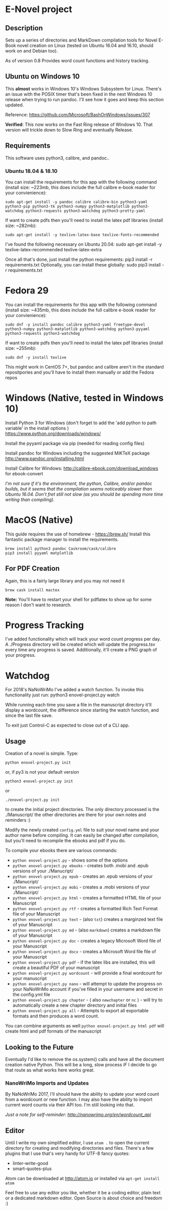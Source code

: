 # E-Novel project

## Description
Sets up a series of directories and MarkDown compilation tools for Novel E-Book novel creation on Linux (tested on Ubuntu 16.04 and 16.10, should work on and Debian too).

As of version 0.8 Provides word count functions and history tracking.

## Ubuntu on Windows 10
This **almost** works in Windows 10's Windows Subsystem for Linux. There's an issue with the POSIX timer that's been fixed in the next Windows 10 release when trying to run pandoc. I'll see how it goes and keep this section updated.

Reference: <https://github.com/Microsoft/BashOnWindows/issues/307>

**Verified**: This now works on the Fast Ring release of Windows 10. That version will trickle down to Slow Ring and eventually Release.

## Requirements
This software uses python3, calibre, and pandoc..

### Ubuntu 18.04 & 18.10
You can install the requirements for this app with the following command (install size: ~223mb, this does include the full calibre e-book reader for your convienience):

    sudo apt-get install -y pandoc calibre calibre-bin python3-yaml python3-pip python3-tk python3-numpy python3-matplotlib python3-watchdog python3-requests python3-watchdog python3-pretty-yaml

If want to create pdfs then you'll need to install the latex pdf libraries (install size: ~282mb):

    sudo apt-get install -y texlive-latex-base texlive-fonts-recommended

I've found the following necessary on Ubuntu 20.04:
    sudo apt-get install -y texlive-latex-recommended texlive-latex-extra

Once all that's done, just install the python requirements:
    pip3 install -r requirements.txt
Optionally, you can install these globally:
    sudo pip3 install -r requirements.txt

# Fedora 29
You can install the requirements for this app with the following command (install size: ~435mb, this does include the full calibre e-book reader for your convienience):

    sudo dnf -y install pandoc calibre python3-yaml freetype-devel python3-numpy python3-matplotlib python3-watchdog python3-pyyaml python3-requests python3-watchdog

If want to create pdfs then you'll need to install the latex pdf libraries (install size: ~255mb):

    sudo dnf -y install texlive


This might work in CentOS 7+, but pandoc and calibre aren't in the standard repositpories and you'll have to install them manually or add the Fedora repos

# Windows (Native, tested in Windows 10)
Install Python 3 for Windows (don't forget to add the 'add python to path variable' in the install options ) <https://www.python.org/downloads/windows/>

Install the pyyaml package via pip (needed for reading config files)

Install pandoc for Windows including the suggested MiKTeX package <http://www.pandoc.org/installing.html>

Install Calibre for Windows: <http://calibre-ebook.com/download_windows> for ebook-convert

*I'm not sure if it's the environment, the python, Calibre, and/or pandoc builds, but it seems that the compilation seems noticeably slower than Ubuntu 16.04. Don't fret still not slow (as you should be spending more time writing than compiling).*

# MacOS (Native)

This guide requires the use of homebrew - https://brew.sh/ Install this fantastic package manager to install the requirements.

	brew install python3 pandoc Caskroom/cask/calibre
	pip3 install pyyaml matplotlib

## For PDF Creation
Again, this is a fairly large library and you may not need it

	brew cask install mactex

**Note:** You'll have to restart your shell for pdflatex to show up for some reason I don't want to research.

# Progress Tracking
I've added functionality which will track your word count progress per day. A ./Progress directory will be created which will update the progress.tsv every time any progress is saved. Additionally, it'll create a PNG graph of your progress.


# Watchdog
For 2018's NaNoWriMo I've added a watch function. To invoke this functionality just run:
        python3 enovel-project.py watch

While running each time you save a file in the manuscript directory it'll display a wordcount, the difference since starting the watch function, and since the last file save.

To exit just Control-C as expected to close out of a CLI app.

## Usage
Creation of a novel is simple.
Type:

	python enovel-project.py init

or, if py3 is not your default version

	python3 enovel-project.py init

or

    ./enovel-project.py init

to create the initial project directories. The only directory processed is the ./Manuscript/ the other directories are there for your own notes and reminders :)

Modify the newly created `config.yml` file to suit your novel name and your author name before compiling. It can easily be changed after compilation, but you'll need to recompile the ebooks and pdf if you do.

To compile your ebooks there are various commands:

* `python enovel-project.py` - shows some of the options
* `python enovel-project.py ebooks` - creates both .mobi and .epub versions of your ./Manucript/
* `python enovel-project.py epub` - creates an .epub versions of your ./Manucript/
* `python enovel-project.py mobi` - creates a .mobi  versions of your ./Manucript/
* `python enovel-project.py html` - creates a formatted HTML file of your Manuscript
* `python enovel-project.py rtf` - creates a formatted Rich Text Format file of your Manuscript
* `python enovel-project.py text` - (also `txt`) creates a marginzed text file of your Manuscript
* `python enovel-project.py md` - (also `markdown`) creates a markdown file of your Manuscript
* `python enovel-project.py doc` - creates a legacy Microsoft Word file of your Manuscript
* `python enovel-project.py docx` - creates a Microsoft Word file file of your Manuscript
* `python enovel-project.py pdf` - if the latex libs are installed, this will create a beautiful PDF of your manuscript
* `python enovel-project.py wordcount` - will provide a final wordcount for your manuscript
* `python enovel-project.py nano` - will attempt to update the progress on your NaNoWriMo account if you've filled in your username and secret in the config.yml file
* `python enovel-project.py chapter` - ( also `newchapter` or `nc` ) - will try to automatically create a new chapter directory and initial files
* `python enovel-project.py all` - Attempts to export all exportable formats and then produces a word count.

You can combine arguments as well `python enovel-project.py html pdf` will create html and pdf formats of the manuscript

## Looking to the Future
Eventually I'd like to remove the os.system() calls and have all the document creation native Python. This will be a long, slow process *IF* I decide to go that route as what works here works great.

### NanoWriMo Imports and Updates
By NaNoWriMo 2017, I'll should have the ability to update your word count from a wordcount or new function. I may also have the ability to import current word counts via their API too. I'm still looking into that.

*Just a note for self-reminder: http://nanowrimo.org/en/wordcount_api*

## Editor
Until I write my own simplified editor, I use `atom .` to open the current directory for creating and modifying directories and files. There's a few plugins that I use that's very handy for UTF-8 fancy quotes:

* linter-write-good
* smart-quotes-plus

Atom can be downloaded at http://atom.io or installed via `apt-get install atom`

Feel free to use any editor you like, whether it be a coding editor, plain text or a dedicated markdown editor. Open Source is about choice and freedom :)
